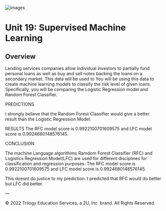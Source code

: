 ![images](https://user-images.githubusercontent.com/107362585/198894346-9572d487-e55c-4052-8834-6467f9d309ef.jpeg)
# Unit 19: Supervised Machine Learning

## Overview
Lending services companies allow individual investors to partially fund personal loans as well as buy and sell notes backing the loans on a secondary market. This data will be used to
You will be using this data to create machine learning models to classify the risk level of given loans. Specifically, you will be comparing the Logistic Regression model and Random Forest Classifier.


PREDICTIONS

I strongly believe that the Random Forest Classifier would give a better result than the Logistic Regression Model.



RESULTS 
The RFC model score is 0.9922100701609575 and LFC model score is 0.9924680148576145.


CONCLUSION

The machine Language algorithims Ramdom Forest Classifier (RFC) and Logistics Regression Model(LFC) are used for different disciplines for classification and regression purposes.
The RFC model score is 0.9922100701609575 and LFC model score is 0.9924680148576145.

This doesnt do justice to my prediction. I predicted that RFC would do better but LFC did better.






—

© 2022 Trilogy Education Services, a 2U, Inc. brand. All Rights Reserved.


